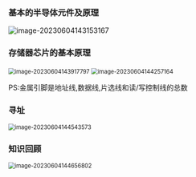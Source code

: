 ### 基本的半导体元件及原理

![image-20230604143153167](C:\Users\a1067\AppData\Roaming\Typora\typora-user-images\image-20230604143153167.png)

### 存储器芯片的基本原理

<img src="C:\Users\a1067\AppData\Roaming\Typora\typora-user-images\image-20230604143917797.png" alt="image-20230604143917797" style="zoom:80%;" />

<img src="C:\Users\a1067\AppData\Roaming\Typora\typora-user-images\image-20230604144257164.png" alt="image-20230604144257164" style="zoom:80%;" />

PS:金属引脚是地址线,数据线,片选线和读/写控制线的总数

### 寻址

<img src="C:\Users\a1067\AppData\Roaming\Typora\typora-user-images\image-20230604144543573.png" alt="image-20230604144543573" style="zoom:80%;" />

### 知识回顾

<img src="C:\Users\a1067\AppData\Roaming\Typora\typora-user-images\image-20230604144656802.png" alt="image-20230604144656802" style="zoom: 80%;" />
